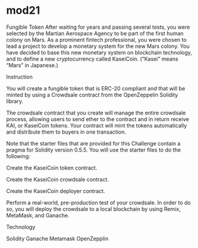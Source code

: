 # mod21

Fungible Token
After waiting for years and passing several tests, you were selected by the Martian Aerospace Agency to be part of the first human colony on Mars. As a prominent fintech professional, you were chosen to lead a project to develop a monetary system for the new Mars colony. You have decided to base this new monetary system on blockchain technology, and to define a new cryptocurrency called KaseiCoin. (“Kasei” means “Mars” in Japanese.)

Instruction

You will create a fungible token that is ERC-20 compliant and that will be minted by using a Crowdsale contract from the OpenZeppelin Solidity library.

The crowdsale contract that you create will manage the entire crowdsale process, allowing users to send ether to the contract and in return receive KAI, or KaseiCoin tokens. Your contract will mint the tokens automatically and distribute them to buyers in one transaction.

Note that the starter files that are provided for this Challenge contain a pragma for Solidity version 0.5.5. You will use the starter files to do the following:

Create the KaseiCoin token contract.

Create the KaseiCoin crowdsale contract.

Create the KaseiCoin deployer contract.

Perform a real-world, pre-production test of your crowdsale. In order to do so, you will deploy the crowdsale to a local blockchain by using Remix, MetaMask, and Ganache.

Technology

Solidity
Ganache
Metamask
OpenZepplin






